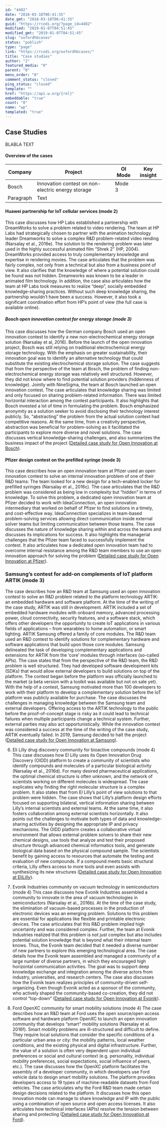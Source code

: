 ```yaml
---
id: "4402"
date: "2018-03-18T06:41:35"
date_gmt: "2018-03-18T06:41:35"
guid: "https://rcodi.org/?page_id=4402"
modified: "2019-01-07T04:51:45"
modified_gmt: "2019-01-07T04:51:45"
slug: "oxfordhbcases"
status: "publish"
type: "page"
link: "https://rcodi.org/oxfordhbcases/"
title: "Case studies"
author: "2"
featured_media: "0"
parent: "0"
menu_order: "0"
comment_status: "closed"
ping_status: "closed"
template: ""
href: "https://api.w.org/{rel}"
embeddable: "true"
count: "0"
name: "wp"
templated: "true"
---
```


## Case Studies

BLABLA TEXT

#### Overview of the cases

| Company    | Project |  OI Mode      |    Key insight   |
| ----------- | ----------- |--------|--------|
| Bosch | Innovation contest on non-electric energy storage       |Mode 3        |       | 
| Paragraph   | Text        |        |        |


#### Huawei partnership for IoT cellular services (mode 2)
This case discusses how HP Labs established a partnership with DreamWorks to solve a problem related to video rendering. The team at HP Labs had strategically chosen to partner with the animation technology leader Dreamworks to solve a complex R&D problem-related video rending (Narsalay et al., 2016e). The solution to the rendering problem was later used in the highly successful animated film “Shrek 2” (HP, 2004). DreamWorks provided access to truly complementary knowledge and expertise in rendering movies. The case articulates that the problem was fairly complex, not only from a technical but also from a business point of view. It also clarifies that the knowledge of where a potential solution could be found was not hidden. Dreamworks was known to be a leader in animated film technology. In addition, the case also articulates how the team at HP Labs took measures to realize “deep”, socially embedded knowledge-sharing practices. Without such deep knowledge sharing, the partnership wouldn’t have been a success. However, it also took a significant coordination effort from HP’s point of view (the full case is available online).  

##### Bosch open innovation contest for energy storage (mode 3) 
This case discusses how the German company Bosch used an open innovation contest to identify a new non-electrochemical energy storage solution (Narsalay et al,  2016). Before the launch of the open innovation project, Bosch was still relying on traditional electrochemical energy storage technology. With the emphasis on greater sustainability, their innovation goal was to identify an alternative technology that could substitute the existing electrochemical storage solution. The case suggests that from the perspective of the team at Bosch, the problem of finding non-electrochemical energy storage was relatively well structured. However, they did not know where to find potential solution providers (hiddenness of knowledge). Jointly with NineSigma, the team at Bosch launched an open innovation contest. The case articulates that knowledge sharing was limited and only focused on sharing problem-related information. There was limited horizontal interaction among the contest participants. It also highlights that Bosch invested a lot of time in formulating the problem. Bosch emphasized anonymity as a solution seeker to avoid disclosing their technology interest publicly. So, “abstracting” the problem from the actual solution context had competitive reasons. At the same time, from a creativity perspective, abstraction was beneficial for problem-solving as it facilitated the participants to explore more diverse and novel solutions. The case discusses vertical knowledge-sharing challenges, and also summarizes the business impact of the project (<a href="Bosch.pdf">Detailed case study for Open Innovation at Bosch</a>). 

#### Pfizer design contest on the prefilled syringe (mode 3) 
This case describes how an open innovation team at Pfizer used an open innovation contest to solve an internal innovation problem of one of their R&D teams: The team looked for a new design for a tech-enabled locker for prefilled syringes (Narsalay et al., 2016c).  The case articulates that the R&D problem was considered as being low in complexity but “hidden” in terms of knowledge. To solve this problem, a dedicated open innovation team at Pfizer decided to work with IdeaConnection, an open innovation intermediary that worked on behalf of Pfizer to find solutions in a timely, and cost-effective way. IdeaConnection specializes in team-based problem-solving services allowing direct communication inside external solver teams but limiting communication between those teams. The case discusses the nature of knowledge sharing within and across the teams and discusses its implications for success. It also highlights the managerial challenges that the Pfizer team faced to successfully implement the contest. It also articulates how a dedicated open innovation team had to overcome internal resistance among the R&D team members to use an open innovation approach for solving the problem (<a href="Pfizer.pdf">Detailed case study for Open Innovation at Pfizer</a>).

### Samsung’s contest for add-on complements of IoT platform ARTIK (mode 3) 
The case describes how an R&D team at Samsung used an open innovation contest to solve an R&D problem related to the platform technology ARTIK: an embedded hardware and software platform. At the time of the writing of the case study, ARTIK was still in development. ARTIK included a set of embedded hardware modules with onboard memory, advanced processing power, cloud connectivity, security features, and a software stack, which offers other developers the opportunity to create IoT applications in various fields of applications – from wearables to home automation, or smart lighting. ARTIK Samsung offered a family of core modules. The R&D team used an R&D contest to identify solutions for complementary hardware and software applications that build upon those core modules. Samsung delineated the task of developing complementary applications and extensions for ARTIK from the ‘core’ modules through interfaces (so-called APIs). The case states that from the perspective of the R&D team, the R&D problem is well structured. They had developed software development kits (SDKs) that would allow external developers to build solutions on top of the platform. The contest began before the platform was officially launched to the market (a beta version with a toolkit was available but not on sale yet). With the help of a contest, Samsung motivated more than 100 developers to work with their platform to develop a complementary solution before the IoT platform was publicly available for purchase. The case discusses the challenges in managing knowledge between the Samsung team and external developers. Offering access to the ARTIK technology to the public before the proof-of-concept stage is risky as it could lead to technical failures when multiple participants change a technical system. Further, external parties may also act opportunistically. While the innovation contest was considered a success at the time of the writing of the case study, ARTIK eventually failed. In 2019, Samsung decided to halt the project (<a href="Samsung.pdf">Detailed case study for Open Innovation at Samsung</a>).  

6.	Eli Lilly drug discovery community for bioactive compounds (mode 4) 
This case discusses how El Lilly uses its Open Innovation Drug Discovery (OIDD) platform to create a community of scientists who identify compounds and molecules of a particular biological activity (Narsalay et al., 2016d). For many desired pharmaceutical applications, the optimal chemical structure is often unknown, and the network of scientists working on different molecules is widespread. The case explicates why finding the right molecular structure is a complex problem. It also states that from El Lilly’s point of view solutions to that problem were hidden. The case shows that Lilly’s platform design efforts focused on supporting bilateral, vertical information sharing between Lilly’s internal scientists and external teams. At the same time, it also fosters collaboration among external scientists horizontally. It also points out the challenges to motivate both types of data and knowledge-sharing activities by designing the appropriate IP and privacy mechanisms. The OIDD platform creates a collaborative virtual environment that allows external problem solvers to share their new chemical designs, use tools that analyze and test their proposed structure through advanced chemical informatics tools, and generate biological data based on the physical compound sample. The scientists benefit by gaining access to resources that automate the testing and evaluation of new compounds. If a compound meets basic structural criteria, Lilly offers access to more tools and even assists with synthesizing its new structures (<a href="EliLilly.pdf">Detailed case study for Open Innovation at EliLilly</a>). 

7.	Evonik Industries community on vacuum technology in semiconductors (mode 4)
This case discusses how Evonik Industries assembled a community to innovate in the area of vacuum technologies in semiconductors (Narsalay et al.,  2016b). At the time of the case study, the elimination of vacuum-based processes in the production of electronic devices was an emerging problem. Solutions to this problem are essential for applications like flexible and printable electronic devices. The case articulates that this R&D problem implied high uncertainty and was considered complex. Further, the team at Evonik Industries realized that this problem is not just complex but also includes potential solution knowledge that is beyond what their internal team knows. Thus, the Evonik team decided that it needed a diverse number of new partners to explore this emerging technological area. The case details how the Evonik team assembled and managed a community of a large number of diverse partners, in which they encouraged high horizontal communication activities. The goal was to support deep knowledge exchange and integration among the diverse actors from industry, universities, and research centers. The case also discusses how the Evonik team realizes principles of community-driven self-organizing. Even though Evonik acted as a sponsor of the community, who actively shaped the community-based co-creation, they did not control “top-down” (<a href="Evonik.pdf">Detailed case study for Open Innovation at Evonik</a>). 

8.	Ford OpenXC community for smart mobility solutions (mode 4) 
The case describes how an R&D team at Ford uses the open source/open access software and hardware platform OpenXC to launch an open innovation community that develops “smart” mobility solutions (Narsalay et al. 2016f). Smart mobility problems are ill-structured and difficult to define. They require local solutions that consider the specific conditions of a particular urban area or city: the mobility patterns, local weather conditions, and the existing physical and digital infrastructure. Further, the value of a solution is often very dependent upon individual preferences or social and cultural context (e.g. personality, individual mobility preferences, social expectations, social influence of peers, etc.). The case discusses how the OpenXC platform facilitates the assembly of a developer community, in which developers use Ford vehicle data to design smart mobility solutions. The platform provides developers access to 19 types of machine-readable datasets from Ford vehicles. The case articulates why the Ford R&D team made certain design decisions related to the platform. It discusses how this open innovation mode can manage to share knowledge and IP with the public using a combination of open source and open access licenses. It also articulates how technical interfaces (APIs) resolve the tension between sharing and protecting (<a href="Ford.pdf">Detailed case study for Open Innovation at Ford</a>). 




